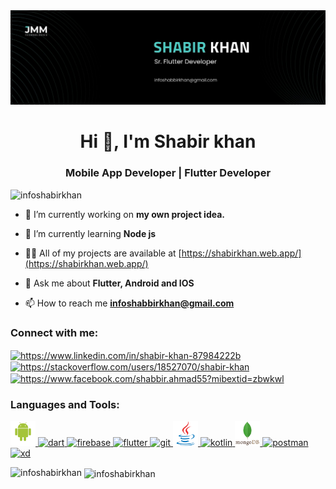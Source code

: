


<img src="banner.jpg" alt="Banner" >
<h1 align="center">Hi 👋, I'm Shabir khan</h1>
<h3 align="center">Mobile App Developer | Flutter Developer </h3>

<p align="left"> <img src="https://komarev.com/ghpvc/?username=infoshabirkhan&label=Profile%20views&color=0e75b6&style=flat" alt="infoshabirkhan" /> </p>

- 🔭 I’m currently working on **my own project idea.**

- 🌱 I’m currently learning **Node js**

- 👨‍💻 All of my projects are available at [https://shabirkhan.web.app/](https://shabirkhan.web.app/)

- 💬 Ask me about **Flutter, Android and IOS**

- 📫 How to reach me **infoshabbirkhan@gmail.com**

<h3 align="left">Connect with me:</h3>
<p align="left">
<a href="https://linkedin.com/in/shabir-khan-87984222b" target="blank"><img align="center" src="https://raw.githubusercontent.com/rahuldkjain/github-profile-readme-generator/master/src/images/icons/Social/linked-in-alt.svg" alt="https://www.linkedin.com/in/shabir-khan-87984222b" height="30" width="40" /></a>
<a href="https://stackoverflow.com/users/18527070/shabir-khan" target="blank"><img align="center" src="https://raw.githubusercontent.com/rahuldkjain/github-profile-readme-generator/master/src/images/icons/Social/stack-overflow.svg" alt="https://stackoverflow.com/users/18527070/shabir-khan" height="30" width="40" /></a>
<a href="https://fb.com/shabbir.ahmad55?mibextid=zbwkwl" target="blank"><img align="center" src="https://raw.githubusercontent.com/rahuldkjain/github-profile-readme-generator/master/src/images/icons/Social/facebook.svg" alt="https://www.facebook.com/shabbir.ahmad55?mibextid=zbwkwl" height="30" width="40" /></a>
</p>

<h3 align="left">Languages and Tools:</h3>
<p align="left"> <a href="https://developer.android.com" target="_blank" rel="noreferrer"> <img src="https://raw.githubusercontent.com/devicons/devicon/master/icons/android/android-original-wordmark.svg" alt="android" width="40" height="40"/> </a> <a href="https://dart.dev" target="_blank" rel="noreferrer"> <img src="https://www.vectorlogo.zone/logos/dartlang/dartlang-icon.svg" alt="dart" width="40" height="40"/> </a> <a href="https://firebase.google.com/" target="_blank" rel="noreferrer"> <img src="https://www.vectorlogo.zone/logos/firebase/firebase-icon.svg" alt="firebase" width="40" height="40"/> </a> <a href="https://flutter.dev" target="_blank" rel="noreferrer"> <img src="https://www.vectorlogo.zone/logos/flutterio/flutterio-icon.svg" alt="flutter" width="40" height="40"/> </a> <a href="https://git-scm.com/" target="_blank" rel="noreferrer"> <img src="https://www.vectorlogo.zone/logos/git-scm/git-scm-icon.svg" alt="git" width="40" height="40"/> </a> <a href="https://www.java.com" target="_blank" rel="noreferrer"> <img src="https://raw.githubusercontent.com/devicons/devicon/master/icons/java/java-original.svg" alt="java" width="40" height="40"/> </a> <a href="https://kotlinlang.org" target="_blank" rel="noreferrer"> <img src="https://www.vectorlogo.zone/logos/kotlinlang/kotlinlang-icon.svg" alt="kotlin" width="40" height="40"/> </a> <a href="https://www.mongodb.com/" target="_blank" rel="noreferrer"> <img src="https://raw.githubusercontent.com/devicons/devicon/master/icons/mongodb/mongodb-original-wordmark.svg" alt="mongodb" width="40" height="40"/> </a> <a href="https://postman.com" target="_blank" rel="noreferrer"> <img src="https://www.vectorlogo.zone/logos/getpostman/getpostman-icon.svg" alt="postman" width="40" height="40"/> </a> <a href="https://www.adobe.com/products/xd.html" target="_blank" rel="noreferrer"> <img src="https://cdn.worldvectorlogo.com/logos/adobe-xd.svg" alt="xd" width="40" height="40"/> </a> </p>

<p><img align="left" src="https://github-readme-stats.vercel.app/api/top-langs?username=infoshabirkhan&show_icons=true&locale=en&layout=compact" alt="infoshabirkhan" /></p>

<p>&nbsp;<img align="center" src="https://github-readme-stats.vercel.app/api?username=infoshabirkhan&show_icons=true&locale=en" alt="infoshabirkhan" /></p>
